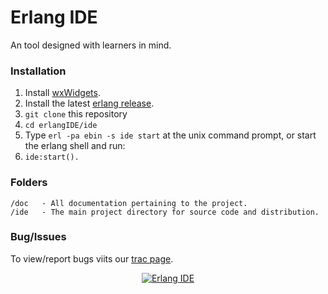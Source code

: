 # Erlang IDE

An tool designed with learners in mind.

### Installation

1. Install [wxWidgets](http://www.wxwidgets.org/downloads/ "wxWidgets").
2. Install the latest [erlang release](http://www.erlang.org/download.html "erlang release").
3. `git clone` this repository
4. `cd erlangIDE/ide`
5. Type `erl -pa ebin -s ide start` at the unix command prompt, or start the erlang shell and run:
6. `ide:start().`


### Folders

	/doc   - All documentation pertaining to the project.
	/ide   - The main project directory for source code and distribution.

### Bug/Issues

To view/report bugs viits our [trac page](http://www.tgrsvr.co.uk/trac "trac").

<div align="center"><a href="https://github.com/tomrichmond/erlangIDE"><img src="http://i.imgur.com/ckSte1h.png" alt="Erlang IDE" /></a></div>
